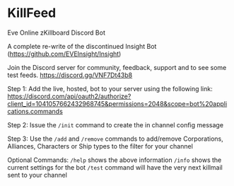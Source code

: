 # KillFeed

Eve Online zKillboard Discord Bot

A complete re-write of the discontinued Insight Bot (https://github.com/EVEInsight/Insight)

Join the Discord server for community, feedback, support and to see some test feeds.
https://discord.gg/VNF7Dt43b8

Step 1:
Add the live, hosted, bot to your server using the following link:
https://discord.com/api/oauth2/authorize?client_id=1041057662432968745&permissions=2048&scope=bot%20applications.commands

Step 2:
Issue the `/init` command to create the in channel config message

Step 3:
Use the `/add` and `/remove` commands to add/remove Corporations, Alliances, Characters or Ship types to the filter for your channel

Optional Commands:
`/help` shows the above information
`/info` shows the current settings for the bot
`/test` command will have the very next killmail sent to your channel
